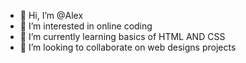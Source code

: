 - 👋 Hi, I’m @Alex
- 👀 I’m interested in online coding
- 🌱 I’m currently learning basics of HTML AND CSS
- 💞️ I’m looking to collaborate on web designs projects




